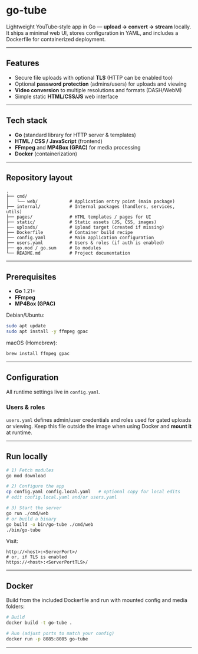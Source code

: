 # go-tube

Lightweight YouTube‑style app in Go — **upload → convert → stream** locally. It ships a minimal web UI, stores configuration in YAML, and includes a Dockerfile for containerized deployment.

---

## Features

- Secure file uploads with optional **TLS** (HTTP can be enabled too)
- Optional **password protection** (admins/users) for uploads and viewing
- **Video conversion** to multiple resolutions and formats (DASH/WebM)
- Simple static **HTML/CSS/JS** web interface

---

## Tech stack

- **Go** (standard library for HTTP server & templates)
- **HTML / CSS / JavaScript** (frontend)
- **FFmpeg** and **MP4Box (GPAC)** for media processing
- **Docker** (containerization)


---

## Repository layout

```
.
├── cmd/
│   └── web/            # Application entry point (main package)
├── internal/           # Internal packages (handlers, services, utils)
├── pages/              # HTML templates / pages for UI
├── static/             # Static assets (JS, CSS, images)
├── uploads/            # Upload target (created if missing)
├── Dockerfile          # Container build recipe
├── config.yaml         # Main application configuration
├── users.yaml          # Users & roles (if auth is enabled)
├── go.mod / go.sum     # Go modules
└── README.md           # Project documentation
```


---

## Prerequisites

- **Go** 1.21+
- **FFmpeg**
- **MP4Box (GPAC)**

Debian/Ubuntu:

```bash
sudo apt update
sudo apt install -y ffmpeg gpac
```

macOS (Homebrew):

```bash
brew install ffmpeg gpac
```

---

## Configuration

All runtime settings live in `config.yaml`.

### Users & roles

`users.yaml` defines admin/user credentials and roles used for gated uploads or viewing. Keep this file outside the image when using Docker and **mount it** at runtime.

---

## Run locally

```bash
# 1) Fetch modules
go mod download

# 2) Configure the app
cp config.yaml config.local.yaml   # optional copy for local edits
# edit config.local.yaml and/or users.yaml

# 3) Start the server
go run ./cmd/web
# or build a binary
go build -o bin/go-tube ./cmd/web
./bin/go-tube
```

Visit:

```
http://<host>:<ServerPort>/
# or, if TLS is enabled
https://<host>:<ServerPortTLS>/
```

---

## Docker

Build from the included Dockerfile and run with mounted config and media folders:

```bash
# Build
docker build -t go-tube .

# Run (adjust ports to match your config)
docker run -p 8085:8085 go-tube  
```

---

